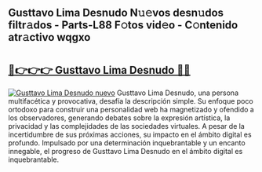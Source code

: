 ## Gusttavo Lima Desnudo N𝚞𝚎vos desn𝚞dos filtr𝚊dos - Parts-L88 F𝚘tos vid𝚎o - C𝚘ntenido atr𝚊ctivo wqgxo

# <h2><a href="http://mbb29c4.tromn.icu/?c=Gusttavo+Lima+Desnudo">🔗👉👉👉 Gusttavo Lima Desnudo 🔗🔗</a></h2>

[![Gusttavo Lima Desnudo nuevo](https://i.imgur.com/pEAQMta.gif)](http://mbb29c4.tromn.icu/?c=Gusttavo+Lima+Desnudo)
Gusttavo Lima Desnudo, una persona multifacética y provocativa, desafía la descripción simple. Su enfoque poco ortodoxo para construir una personalidad web ha magnetizado y ofendido a los observadores, generando debates sobre la expresión artística, la privacidad y las complejidades de las sociedades virtuales. A pesar de la incertidumbre de sus próximas acciones, su impacto en el ámbito digital es profundo. Impulsado por una determinación inquebrantable y un encanto innegable, el progreso de Gusttavo Lima Desnudo en el ámbito digital es inquebrantable.
